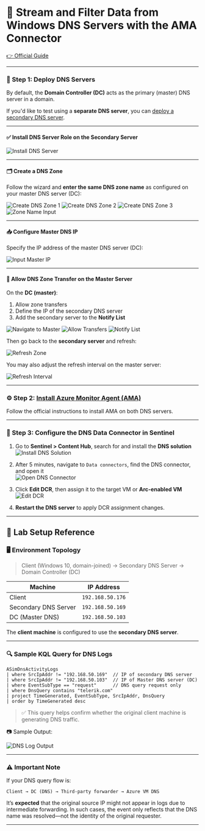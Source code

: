 # 📡 Stream and Filter Data from Windows DNS Servers with the AMA Connector

[👉 Official Guide](https://learn.microsoft.com/en-us/azure/sentinel/connect-dns-ama)

---

### 🧰 Step 1: Deploy DNS Servers

By default, the **Domain Controller (DC)** acts as the primary (master) DNS server in a domain.

If you'd like to test using a **separate DNS server**, you can [deploy a secondary DNS server](https://www.youtube.com/watch?v=g9w8apZnbg0).

---

#### ✅ Install DNS Server Role on the Secondary Server

![Install DNS Server](https://user-images.githubusercontent.com/96930989/226557476-5987a954-a115-4a59-9b8c-db2b5fa19d56.png)

---

#### 🗂 Create a DNS Zone

Follow the wizard and **enter the same DNS zone name** as configured on your master DNS server (DC):

![Create DNS Zone 1](https://user-images.githubusercontent.com/96930989/226562899-3b32602c-26b2-4f76-a607-98465c5e8719.png)
![Create DNS Zone 2](https://user-images.githubusercontent.com/96930989/226562946-0f9da621-e4b3-411f-838f-f4ed9a0bd4dd.png)
![Create DNS Zone 3](https://user-images.githubusercontent.com/96930989/226562984-fd84a321-d70a-416a-b02b-ef6e2930c888.png)
![Zone Name Input](https://user-images.githubusercontent.com/96930989/226565253-18c6eb19-feb4-4417-8957-1918a9161115.png)

---

#### 📥 Configure Master DNS IP

Specify the IP address of the master DNS server (DC):

![Input Master IP](https://user-images.githubusercontent.com/96930989/226565294-ac68d8bd-4f51-4904-8cef-c80f4c0e7a07.png)

---

#### 🔄 Allow DNS Zone Transfer on the Master Server

On the **DC (master)**:

1. Allow zone transfers
2. Define the IP of the secondary DNS server
3. Add the secondary server to the **Notify List**

![Navigate to Master](https://user-images.githubusercontent.com/96930989/226565603-e3dcf0e0-ce0a-421e-930b-af5282b6de35.png)
![Allow Transfers](https://user-images.githubusercontent.com/96930989/226566541-0fbb044d-8829-48ee-ae37-4bb31630f8c3.png)
![Notify List](https://user-images.githubusercontent.com/96930989/226568068-a9e60ad0-b9b4-49de-979e-338019ca2a21.png)

Then go back to the **secondary server** and refresh:

![Refresh Zone](https://user-images.githubusercontent.com/96930989/226568342-1defd0a4-100f-43f8-a8a9-99ff8e41cb7c.png)

You may also adjust the refresh interval on the master server:

![Refresh Interval](https://user-images.githubusercontent.com/96930989/226570742-0ebc10d6-9741-4b3b-a06c-44094f4a1abf.png)

---

### ⚙️ Step 2: [Install Azure Monitor Agent (AMA)](https://learn.microsoft.com/en-us/azure/azure-monitor/agents/azure-monitor-agent-manage?tabs=azure-powershell#install)

Follow the official instructions to install AMA on both DNS servers.

---

### 📌 Step 3: Configure the DNS Data Connector in Sentinel

1. Go to **Sentinel > Content Hub**, search for and install the **DNS solution** <br>
   ![Install DNS Solution](https://github.com/guguji666666/GJS-Sentinel-Tips/assets/96930989/66deacbb-3012-4cbf-ac57-4e336202f5a9)

2. After 5 minutes, navigate to `Data connectors`, find the DNS connector, and open it <br>
   ![Open DNS Connector](https://github.com/guguji666666/GJS-Sentinel-Tips/assets/96930989/f51c8c7d-2e14-4897-8568-de93202a41de)

3. Click **Edit DCR**, then assign it to the target VM or **Arc-enabled VM** <br>
   ![Edit DCR](https://github.com/guguji666666/GJS-Sentinel-Tips/assets/96930989/f0bc71fb-574f-41c3-b484-49e427d78547)

4. **Restart the DNS server** to apply DCR assignment changes.

---

## 🧪 Lab Setup Reference

### 🖥️ Environment Topology

> Client (Windows 10, domain-joined) → Secondary DNS Server → Domain Controller (DC)

| Machine              | IP Address       |
| -------------------- | ---------------- |
| Client               | `192.168.50.176` |
| Secondary DNS Server | `192.168.50.169` |
| DC (Master DNS)      | `192.168.50.103` |

The **client machine** is configured to use the **secondary DNS server**.

---

### 🔍 Sample KQL Query for DNS Logs

```kusto
ASimDnsActivityLogs
| where SrcIpAddr != "192.168.50.169"  // IP of secondary DNS server
| where SrcIpAddr != "192.168.50.103"  // IP of Master DNS server (DC)
| where EventSubType == "request"      // DNS query request only
| where DnsQuery contains "telerik.com"
| project TimeGenerated, EventSubType, SrcIpAddr, DnsQuery
| order by TimeGenerated desc 
```

> ✅ This query helps confirm whether the original client machine is generating DNS traffic.

📷 Sample Output:

![DNS Log Output](https://user-images.githubusercontent.com/96930989/234183170-2eb0d0f6-b36a-46d4-9484-3fd25a902b7d.png)

---

### ⚠️ Important Note

If your DNS query flow is:

```
Client → DC (DNS) → Third-party forwarder → Azure VM DNS
```

It’s **expected** that the original source IP might not appear in logs due to intermediate forwarding. In such cases, the event only reflects that the DNS name was resolved—not the identity of the original requester.

---

